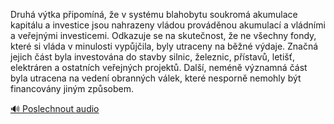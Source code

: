 
Druhá výtka připomíná, že v systému blahobytu soukromá akumulace kapitálu a investice jsou nahrazeny vládou prováděnou akumulací a vládními a veřejnými investicemi. Odkazuje se na skutečnost, že ne všechny fondy, které si vláda v minulosti vypůjčila, byly utraceny na běžné výdaje. Značná jejich část byla investována do stavby silnic, železnic, přístavů, letišť, elektráren a ostatních veřejných projektů. Další, neméně významná část byla utracena na vedení obranných válek, které nesporně nemohly být financovány jiným způsobem.

[🔊 Poslechnout audio](/data/7-paragraphs/audio/chapter_165/para_004-Druh-vtka-pipomn-e-v-systmu-blahobytu-souk.mp3)
